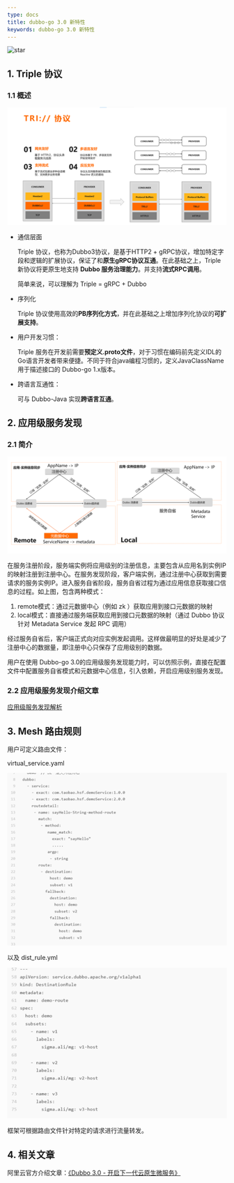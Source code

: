 ```yaml
---
type: docs
title: dubbo-go 3.0 新特性
keywords: dubbo-go 3.0 新特性
---
```


![star](https://shields.io/github/stars/apache/dubbo-go?style=dark)

## 1. Triple 协议

### 1.1 概述

![](/imgs/docs3-v2/golang-sdk/concept/more/3.0_feature/tri.png)

- 通信层面

  Triple 协议，也称为Dubbo3协议，是基于HTTP2 + gRPC协议，增加特定字段和逻辑的扩展协议，保证了和**原生gRPC协议互通**。在此基础之上，Triple 新协议将更原生地支持 **Dubbo 服务治理能力**。并支持**流式RPC调用**。

  简单来说，可以理解为 Triple = gRPC + Dubbo

- 序列化

  Triple 协议使用高效的**PB序列化方式**，并在此基础之上增加序列化协议的**可扩展支持**。

- 用户开发习惯：

  Triple 服务在开发前需要**预定义.proto文件**，对于习惯在编码前先定义IDL的Go语言开发者带来便捷。不同于符合java编程习惯的，定义JavaClassName用于描述接口的 Dubbo-go 1.x版本。

- 跨语言互通性：

  可与 Dubbo-Java 实现**跨语言互通**。


## 2. 应用级服务发现

### 2.1 简介

![](/imgs/docs3-v2/golang-sdk/concept/more/3.0_feature/disc.png)

在服务注册阶段，服务端实例将应用级别的注册信息，主要包含从应用名到实例IP的映射注册到注册中心。在服务发现阶段，客户端实例，通过注册中心获取到需要请求的服务实例IP。进入服务自省阶段，服务自省过程为通过应用信息获取接口信息的过程。如上图，包含两种模式：

1. remote模式：通过元数据中心（例如 zk ）获取应用到接口元数据的映射
2. local模式：直接通过服务端获取应用到接口元数据的映射（通过 Dubbo 协议针对 Metadata  Service 发起 RPC 调用）

经过服务自省后，客户端正式向对应实例发起调用。这样做最明显的好处是减少了注册中心的数据量，即注册中心只保存了应用级别的数据。

用户在使用 Dubbo-go 3.0的应用级服务发现能力时，可以仿照示例，直接在配置文件中配置服务自省模式和元数据中心信息，引入依赖，开启应用级别服务发现。

###  2.2 应用级服务发现介绍文章

[应用级服务发现解析](https://baijiahao.baidu.com/s?id=1669266413887039723&wfr=spider&for=pc)

## 3. Mesh 路由规则

用户可定义路由文件：

virtual_service.yaml

![](/imgs/docs3-v2/golang-sdk/concept/more/3.0_feature/virtual_service.png)

以及 dist_rule.yml

![](/imgs/docs3-v2/golang-sdk/concept/more/3.0_feature/dest_rule.png)

框架可根据路由文件针对特定的请求进行流量转发。

## 4. 相关文章

阿里云官方介绍文章：[《Dubbo 3.0 - 开启下一代云原生微服务》](https://developer.aliyun.com/article/770964?utm_content=g_1000175535)


